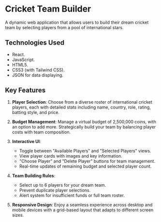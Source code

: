# Cricket Team Builder

A dynamic web application that allows users to build their dream cricket team by selecting players from a pool of international stars.

## Technologies Used

- React.
- JavaScript.
- HTML5.
- CSS3 (with Tailwind CSS).
- JSON for data displaying.

## Key Features

1. **Player Selection**: Choose from a diverse roster of international cricket players, each with detailed stats including name, country, role, rating, batting style, and price.

2. **Budget Management**: Manage a virtual budget of 2,500,000 coins, with an option to add more. Strategically build your team by balancing player costs with team composition.

3. **Interactive UI**:

   - Toggle between "Available Players" and "Selected Players" views.
   - View player cards with images and key information.
   - "Choose Player" and "Delete Player" buttons for team management.
   - Real-time updates of remaining budget and selected player count.

4. **Team Building Rules**:

   - Select up to 6 players for your dream team.
   - Prevent duplicate player selections.
   - Alert system for insufficient funds or full team roster.

5. **Responsive Design**: Enjoy a seamless experience across desktop and mobile devices with a grid-based layout that adapts to different screen sizes.
